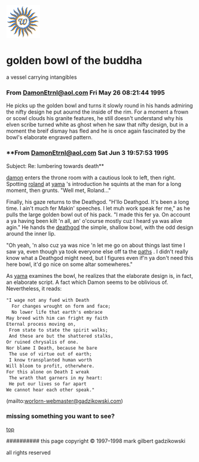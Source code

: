 ![wsun](assets/wsun.gif)

# golden bowl of the buddha



a vessel carrying intangibles

### **From DamonEtrnl@aol.com Fri May 26 08:21:44 1995**

 
 He picks up the golden bowl and turns it slowly round in his hands admiring the nifty design he put aournd the inside of the rim. For a moment a frown or scowl clouds his granite features, he still doesn't understand why his elven scribe turned white as ghost when he saw that nifty design, but in a moment the breif dismay has fled and he is once again fascinated by the bowl's elaborate engraved pattern. 


 
### **From DamonEtrnl@aol.com Sat Jun 3 19:57:53 1995

 Subject: Re: lumbering towards death**

 


  [damon](damon.md)  enters the throne room with a cautious look to left, then right. Spotting  [roland](roland.md)  at  [yama](yama.md) 's introduction he squints at the man for a long moment, then grunts. "Well met, Roland..." 


 Finally, his gaze returns to the Deathgod. "H'llo Deathgod. It's been a long time. I ain't much fer Makin' speeches. I let muh work speak fer me," as he pulls the large golden bowl out of his pack. "I made this fer ya. On account a ya having been kilt 'n all, an' o'course mostly cuz I heard ya was alive agin." He hands the  [deathgod](deathgod.md)  the simple, shallow bowl, with the odd design around the inner lip. 


 "Oh yeah, 'n also cuz ya was nice 'n let me go on about things last time I saw ya, even though ya took everyone else off ta the  [paths](paths.md) . I didn't really know what a Deathgod might need, but I figures even if'n ya don't need this here bowl, it'd go nice on some altar somewheres." 


 As  [yama](yama.md)  examines the bowl, he realizes that the elaborate design is, in fact, an elaborate script. A fact which Damon seems to be oblivious of. Nevertheless, it reads: 


```
"I wage not any fued with Death
  For changes wrought on form and face;
  No lower life that earth's embrace
May breed with him can fright my faith
Eternal process moving on,
 From state to state the spirit walks;
 And these are but the shattered stalks,
Or ruined chrysalis of one.
Nor blame I Death, because he bare
 The use of virtue out of earth;
 I know transplanted human worth
Will bloom to profit, otherwhere.
For this alone on Death I wreak
 The wrath that garners in my heart:
 He put our lives so far apart
We cannot hear each other speak."

```

 

 (mailto:worlorn-webmaster@gadzikowski.com) 


### missing something you want to see?



 [top](#top) 


########## this page copyright © 1997–1998 mark gilbert gadzikowski

all rights reserved